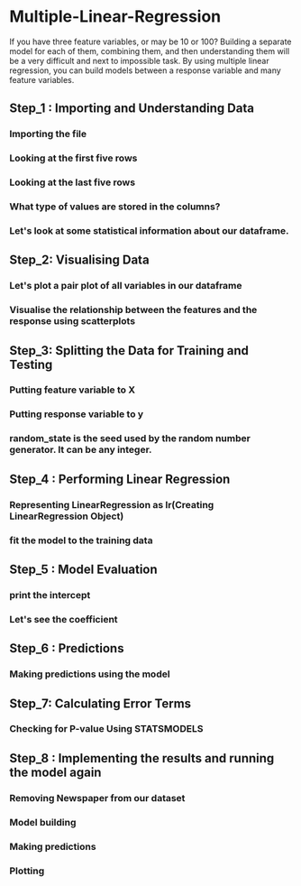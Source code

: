 # Multiple-Linear-Regression
If you have three feature variables, or may be 10 or 100? Building a separate model for each of them, combining them, and then understanding them will be a very difficult and next to impossible task. By using multiple linear regression, you can build models between a response variable and many feature variables.
## Step_1 : Importing and Understanding Data
###  Importing the file
### Looking at the first five rows
### Looking at the last five rows
### What type of values are stored in the columns?
### Let's look at some statistical information about our dataframe.
## Step_2: Visualising Data
### Let's plot a pair plot of all variables in our dataframe
### Visualise the relationship between the features and the response using scatterplots
## Step_3: Splitting the Data for Training and Testing
### Putting feature variable to X
### Putting response variable to y
### random_state is the seed used by the random number generator. It can be any integer.
## Step_4 : Performing Linear Regression
### Representing LinearRegression as lr(Creating LinearRegression Object)
### fit the model to the training data
## Step_5 : Model Evaluation
### print the intercept
### Let's see the coefficient
## Step_6 : Predictions
### Making predictions using the model
## Step_7: Calculating Error Terms
### Checking for P-value Using STATSMODELS
## Step_8 : Implementing the results and running the model again
### Removing Newspaper from our dataset
### Model building
### Making predictions
### Plotting
